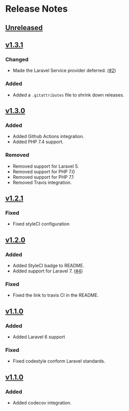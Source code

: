 # Release Notes

## [Unreleased](https://github.com/markwalet/dotenv-manager/compare/v1.3.1...master)

## [v1.3.1](https://github.com/markwalet/dotenv-manager/compare/v1.3.0...v1.3.1)

### Changed
- Made the Laravel Service provider deferred. ([#2](https://github.com/markwalet/dotenv-manager/issues/2))

### Added
- Added a `.gitattributes` file to shrink down releases.

## [v1.3.0](https://github.com/markwalet/dotenv-manager/compare/v1.2.1...v1.3.0)

### Added
- Added Github Actions integration.
- Added PHP 7.4 support.
 
### Removed
- Removed support for Laravel 5.
- Removed support for PHP 7.0
- Removed support for PHP 7.1
- Removed Travis integration.

## [v1.2.1](https://github.com/markwalet/dotenv-manager/compare/v1.2.0...v1.2.1)

### Fixed
- Fixed styleCI configuration

## [v1.2.0](https://github.com/markwalet/dotenv-manager/compare/v1.1.0...v1.2.0)

### Added
- Added StyleCI badge to README.
- Added support for Laravel 7. ([#4](https://github.com/markwalet/dotenv-manager/issues/4))

### Fixed
- Fixed the link to travis CI in the README. 

## [v1.1.0](https://github.com/markwalet/dotenv-manager/compare/v1.0.0...v1.0.1)

### Added
- Added Laravel 6 support

### Fixed
- Fixed codestyle conform Laravel standards.

## [v1.1.0](https://github.com/markwalet/dotenv-manager/compare/v1.0.1...v1.0.0)

### Added
- Added codecov integration.
